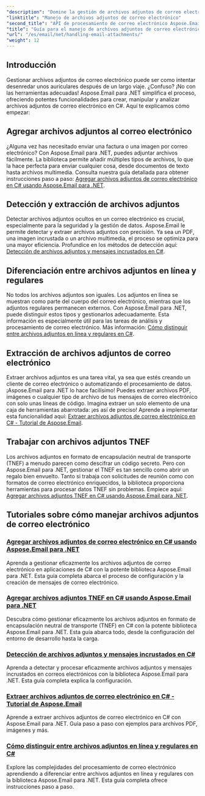 ```yaml
---
"description": "Domine la gestión de archivos adjuntos de correo electrónico en C# con Aspose.Email para .NET. Explore cómo agregar, detectar, extraer y distinguir archivos adjuntos con guías paso a paso."
"linktitle": "Manejo de archivos adjuntos de correo electrónico"
"second_title": "API de procesamiento de correo electrónico Aspose.Email .NET"
"title": "Guía para el manejo de archivos adjuntos de correo electrónico en Aspose.Email para .NET"
"url": "/es/email/net/handling-email-attachments/"
"weight": 12
---
```


## Introducción

Gestionar archivos adjuntos de correo electrónico puede ser como intentar desenredar unos auriculares después de un largo viaje. ¿Confuso? ¡No con las herramientas adecuadas! Aspose.Email para .NET simplifica el proceso, ofreciendo potentes funcionalidades para crear, manipular y analizar archivos adjuntos de correo electrónico en C#. Aquí te explicamos cómo empezar:  

## Agregar archivos adjuntos al correo electrónico  

¿Alguna vez has necesitado enviar una factura o una imagen por correo electrónico? Con Aspose.Email para .NET, puedes adjuntar archivos fácilmente. La biblioteca permite añadir múltiples tipos de archivos, lo que la hace perfecta para enviar cualquier cosa, desde documentos de texto hasta archivos multimedia. Consulta nuestra guía detallada para obtener instrucciones paso a paso: [Agregar archivos adjuntos de correo electrónico en C# usando Aspose.Email para .NET](./add-email-attachments-in-csharp/).  

## Detección y extracción de archivos adjuntos  

Detectar archivos adjuntos ocultos en un correo electrónico es crucial, especialmente para la seguridad y la gestión de datos. Aspose.Email le permite detectar y extraer archivos adjuntos con precisión. Ya sea un PDF, una imagen incrustada o un archivo multimedia, el proceso se optimiza para una mayor eficiencia. Profundice en los métodos de detección aquí: [Detección de archivos adjuntos y mensajes incrustados en C#](./detecting-attachment-and-embedded-message-in-csharp/).  

## Diferenciación entre archivos adjuntos en línea y regulares  

No todos los archivos adjuntos son iguales. Los adjuntos en línea se muestran como parte del cuerpo del correo electrónico, mientras que los adjuntos regulares permanecen externos. Con Aspose.Email para .NET, puede distinguir estos tipos y gestionarlos adecuadamente. Esta información es especialmente útil para las tareas de análisis y procesamiento de correo electrónico. Más información: [Cómo distinguir entre archivos adjuntos en línea y regulares en C#](./distinguishing-inline-and-regular-attachments-in-csharp/).  

## Extracción de archivos adjuntos de correo electrónico  

Extraer archivos adjuntos es una tarea vital, ya sea que estés creando un cliente de correo electrónico o automatizando el procesamiento de datos. ¡Aspose.Email para .NET lo hace facilísimo! Puedes extraer archivos PDF, imágenes o cualquier tipo de archivo de tus mensajes de correo electrónico con solo unas líneas de código. Imagina extraer un solo elemento de una caja de herramientas abarrotada: ¡es así de preciso! Aprende a implementar esta funcionalidad aquí: [Extraer archivos adjuntos de correo electrónico en C# - Tutorial de Aspose.Email](./extract-email-attachments-in-csharp/).  

## Trabajar con archivos adjuntos TNEF  

Los archivos adjuntos en formato de encapsulación neutral de transporte (TNEF) a menudo parecen como descifrar un código secreto. Pero con Aspose.Email para .NET, gestionar el TNEF es tan sencillo como abrir un regalo bien envuelto. Tanto si trabaja con solicitudes de reunión como con formatos de correo electrónico enriquecidos, la biblioteca proporciona herramientas para procesar datos TNEF sin problemas. Empiece aquí: [Agregar archivos adjuntos TNEF en C# usando Aspose.Email para .NET](./add-tnef-attachments-in-csharp/).  

## Tutoriales sobre cómo manejar archivos adjuntos de correo electrónico
### [Agregar archivos adjuntos de correo electrónico en C# usando Aspose.Email para .NET](./add-email-attachments-in-csharp/)
Aprenda a gestionar eficazmente los archivos adjuntos de correo electrónico en aplicaciones de C# con la potente biblioteca Aspose.Email para .NET. Esta guía completa abarca el proceso de configuración y la creación de mensajes de correo electrónico.
### [Agregar archivos adjuntos TNEF en C# usando Aspose.Email para .NET](./add-tnef-attachments-in-csharp/)
Descubra cómo gestionar eficazmente los archivos adjuntos en formato de encapsulación neutral de transporte (TNEF) en C# con la potente biblioteca Aspose.Email para .NET. Esta guía abarca todo, desde la configuración del entorno de desarrollo hasta la carga.
### [Detección de archivos adjuntos y mensajes incrustados en C#](./detecting-attachment-and-embedded-message-in-csharp/)
Aprenda a detectar y procesar eficazmente archivos adjuntos y mensajes incrustados en correos electrónicos con la biblioteca Aspose.Email para .NET. Esta guía completa explica la configuración.
### [Extraer archivos adjuntos de correo electrónico en C# - Tutorial de Aspose.Email](./extract-email-attachments-in-csharp/)
Aprende a extraer archivos adjuntos de correo electrónico en C# con Aspose.Email para .NET. Guía paso a paso con ejemplos para archivos PDF, imágenes y más.
### [Cómo distinguir entre archivos adjuntos en línea y regulares en C#](./distinguishing-inline-and-regular-attachments-in-csharp/)
Explore las complejidades del procesamiento de correo electrónico aprendiendo a diferenciar entre archivos adjuntos en línea y regulares con la biblioteca Aspose.Email para .NET. Esta guía completa ofrece instrucciones paso a paso.